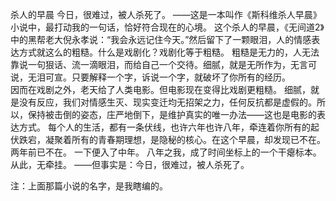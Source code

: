 杀人的早晨
   今日，很难过，被人杀死了。
             ——这是一本叫作《斯科维杀人早晨》小说中，最打动我的一句话，恰好符合现在的心境。
   这个杀人的早晨，《无间道2》中的黑帮老大倪永孝说：“我会永远记住今天。”然后留下了一颗眼泪，人的情感表达方式就这么的粗糙。什么是戏剧化？戏剧化等于粗糙。
   粗糙是无力的，人无法靠说一句狠话、流一滴眼泪，而给自己一个交待。细腻，就是无所作为，无言可说，无泪可宣。只要解释一个字，诉说一个字，就破坏了你所有的经历。  
   因而在戏剧之外，老天给了人类电影。但电影现在变得比戏剧更粗糙。
   细腻，就是没有反应，我们对情感生灭、现实变迁均无招架之力，任何反抗都是虚假的。所以，保持被击倒的姿态，庄严地倒下，是维护真实的唯一办法——这也是电影的表达方式。
    每个人的生活，都有一条伏线，也许六年也许八年，牵连着你所有的起伏跌宕，凝聚着所有的青春期理想，是隐秘的核心。在这个早晨，却发现已不在。两年前已不在。
   一下便入了中年。
    八年之我，成了时间坐标上的一个干瘪标本。
    从此，无牵挂。
    ——但事实是：今日，很难过，被人杀死了。
  
 注：上面那篇小说的名字，是我瞎编的。
 
             
 
 
 
 
 
 
